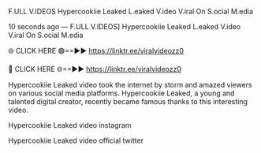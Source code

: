 F.ULL V.IDEOS Hypercookiie Leaked L.eaked V.ideo V.iral On S.ocial M.edia

10 seconds ago — F.ULL V.IDEOS] Hypercookiie Leaked L.eaked V.ideo V.iral On S.ocial M.edia

🌐 CLICK HERE 🟢==►► https://linktr.ee/viralvideozz0

🔴 CLICK HERE 🌐==►► https://linktr.ee/viralvideozz0

Hypercookiie Leaked video took the internet by storm and amazed viewers on various social media platforms. Hypercookiie Leaked, a young and talented digital creator, recently became famous thanks to this interesting video.

Hypercookiie Leaked video instagram

Hypercookiie Leaked video official twitter